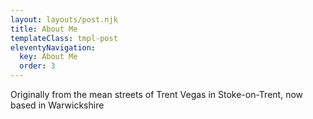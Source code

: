 ```yaml
---
layout: layouts/post.njk
title: About Me
templateClass: tmpl-post
eleventyNavigation:
  key: About Me
  order: 3
---
```


Originally from the mean streets of Trent Vegas in Stoke-on-Trent, now based in Warwickshire
